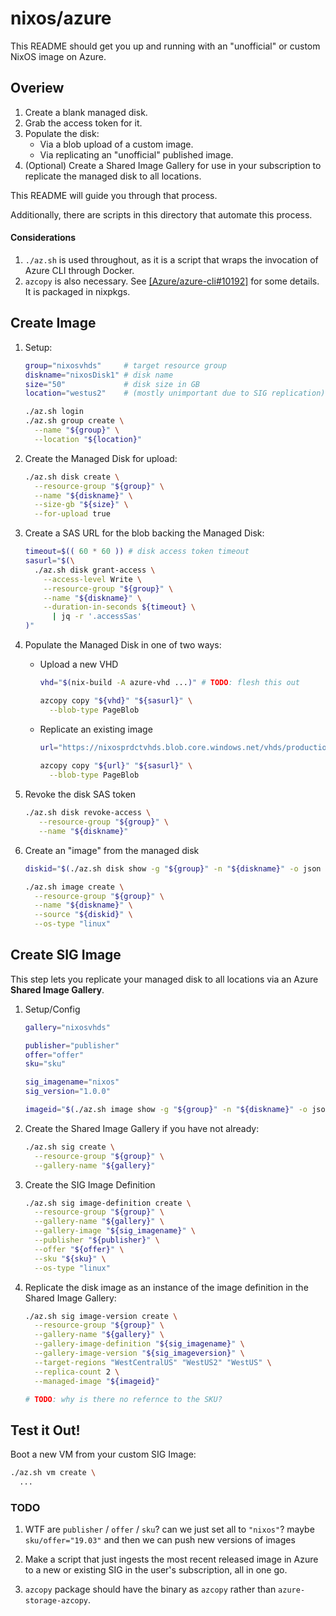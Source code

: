 # nixos/azure

This README should get you up and running with an "unofficial" or custom NixOS image on Azure.

## Overiew

1. Create a blank managed disk.
2. Grab the access token for it.
3. Populate the disk:
   * Via a blob upload of a custom image.
   * Via replicating an "unofficial" published image.
4. (Optional) Create a Shared Image Gallery for use in your subscription to replicate the managed disk to all locations.

This README will guide you through that process.

Additionally, there are scripts in this directory that automate this process.

#### Considerations

1. `./az.sh` is used throughout, as it is a script that wraps the invocation of Azure CLI through Docker.
2. `azcopy` is also necessary. See [\[Azure/azure-cli#10192\]](https://github.com/Azure/azure-cli/issues/10192) for some details. It is packaged in nixpkgs.

## Create Image

1. Setup:
    ```bash
    group="nixosvhds"     # target resource group
    diskname="nixosDisk1" # disk name
    size="50"             # disk size in GB
    location="westus2"    # (mostly unimportant due to SIG replication)

    ./az.sh login
    ./az.sh group create \
      --name "${group}" \
      --location "${location}"
    ```

2. Create the Managed Disk for upload:
    ```bash
    ./az.sh disk create \
      --resource-group "${group}" \
      --name "${diskname}" \
      --size-gb "${size}" \
      --for-upload true
    ```
 
3. Create a SAS URL for the blob backing the Managed Disk:
    ```bash
    timeout=$(( 60 * 60 )) # disk access token timeout
    sasurl="$(\
      ./az.sh disk grant-access \
        --access-level Write \
        --resource-group "${group}" \
        --name "${diskname}" \
        --duration-in-seconds ${timeout} \
          | jq -r '.accessSas'
    )"
    ```

4. Populate the Managed Disk in one of two ways:
   * Upload a new VHD
      ```bash
      vhd="$(nix-build -A azure-vhd ...)" # TODO: flesh this out
      
      azcopy copy "${vhd}" "${sasurl}" \
        --blob-type PageBlob
      ```
   *  Replicate an existing image 
      ```bash
      url="https://nixosprdctvhds.blob.core.windows.net/vhds/production.vhd" # TODO: real example
    
      azcopy copy "${url}" "${sasurl}" \
        --blob-type PageBlob
      ```

5. Revoke the disk SAS token
    ```bash
    ./az.sh disk revoke-access \
       --resource-group "${group}" \
       --name "${diskname}"
    ```

6. Create an "image" from the managed disk
    ```bash
    diskid="$(./az.sh disk show -g "${group}" -n "${diskname}" -o json | jq -r .id)"
 
    ./az.sh image create \
      --resource-group "${group}" \
      --name "${diskname}" \
      --source "${diskid}" \
      --os-type "linux"
    ```

## Create SIG Image

This step lets you replicate your managed disk to all locations via an Azure **Shared Image Gallery**.

1. Setup/Config
    ```bash
    gallery="nixosvhds"
 
    publisher="publisher"
    offer="offer"
    sku="sku"
    
    sig_imagename="nixos"
    sig_version="1.0.0"

    imageid="$(./az.sh image show -g "${group}" -n "${diskname}" -o json | jq -r .id)"
    ```

2. Create the Shared Image Gallery if you have not already:
    ```bash
    ./az.sh sig create \
      --resource-group "${group}" \
      --gallery-name "${gallery}"
    ```

3. Create the SIG Image Definition
    ```bash
    ./az.sh sig image-definition create \
      --resource-group "${group}" \
      --gallery-name "${gallery}" \
      --gallery-image "${sig_imagename}" \
      --publisher "${publisher}" \
      --offer "${offer}" \
      --sku "${sku}" \
      --os-type "linux"
    ```

4. Replicate the disk image as an instance of the image definition in the Shared Image Gallery: 
    ```bash 
    ./az.sh sig image-version create \
      --resource-group "${group}" \
      --gallery-name "${gallery}" \
      --gallery-image-definition "${sig_imagename}" \
      --gallery-image-version "${sig_imageversion}" \
      --target-regions "WestCentralUS" "WestUS2" "WestUS" \
      --replica-count 2 \
      --managed-image "${imageid}"
 
    # TODO: why is there no refernce to the SKU?
    ```

## Test it Out!

Boot a new VM from your custom SIG Image:
  ```bash
  ./az.sh vm create \
    ...
  ```

### TODO

1. WTF are `publisher` / `offer` / `sku`? can we just set all to `"nixos"`? maybe `sku/offer="19.03"` and then we can push new versions of images

2. Make a script that just ingests the most recent released image in Azure to a
new or existing SIG in the user's subscription, all in one go.

3. `azcopy` package should have the binary as `azcopy` rather than `azure-storage-azcopy`.